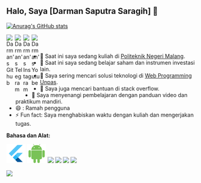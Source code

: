 ## Halo, Saya [Darman Saputra Saragih] 👋

[![Anurag's GitHub stats](https://github-readme-stats.vercel.app/api?username=darman1725&show_icons=true&theme=tokyonight)](https://github.com/anuraghazra/github-readme-stats)

<a href="https://github.com/darman1725">
  <img align="left" alt="Darman's Github" width="22px" src="https://cdn.jsdelivr.net/npm/simple-icons@v3/icons/github.svg" />
</a>
<a href="https://t.me/darman2001">
  <img align="left" alt="Darman's Telegram" width="22px" src="https://cdn.jsdelivr.net/npm/simple-icons@v3/icons/telegram.svg" />
</a>
<a href="https://instagram.com/darman_saragih1701/">
  <img align="left" alt="Darman's Instagram" width="22px" src="https://cdn.jsdelivr.net/npm/simple-icons@v3/icons/instagram.svg" />
</a>
<a href="https://www.youtube.com/channel/UCoGMzXt5PGzPsrj7SuUowAQ">
  <img align="left" alt="Darman's Youtube" width="22px" src="https://cdn.jsdelivr.net/npm/simple-icons@v3/icons/youtube.svg" />
</a>

<br/>
<br/>

- 🔭 Saat ini saya sedang kuliah di [Politeknik Negeri Malang](https://www.polinema.ac.id).
- 🌱 Saat ini saya sedang belajar saham dan instrumen investasi lain.
- 👯 Saya sering mencari solusi teknologi di [Web Programming Unpas](https://www.youtube.com/channel/UCkXmLjEr95LVtGuIm3l2dPg).
- 🤔 Saya juga mencari bantuan di stack overflow.
- 💬 Saya menyenangi pembelajaran dengan panduan video dan praktikum mandiri.
- 😄 : Ramah pengguna
- ⚡ Fun fact: Saya menghabiskan waktu dengan kuliah dan mengerjakan tugas.

**Bahasa dan Alat:**  

<code><img height="50" src="https://raw.githubusercontent.com/github/explore/80688e429a7d4ef2fca1e82350fe8e3517d3494d/topics/flutter/flutter.png"></code>
<code><img height="50" src="https://raw.githubusercontent.com/github/explore/80688e429a7d4ef2fca1e82350fe8e3517d3494d/topics/android/android.png"></code>
<code><img height="50" src="https://img.icons8.com/color/48/000000/php.png"></code>
<code><img height="50" src="https://img.icons8.com/ios/50/000000/javascript--v2.png"></code>
<code><img height="50" src="https://img.icons8.com/ios/50/000000/java-coffee-cup-logo--v2.png"></code>
<code><img height="50" src="https://img.icons8.com/color/48/000000/python--v2.png"></code>

<a href="https://github.com/darman1725">
  <img align="center" src="https://github-readme-stats.vercel.app/api/top-langs/?username=darman1725&theme=light&hide_langs_below=1" />
</a>

